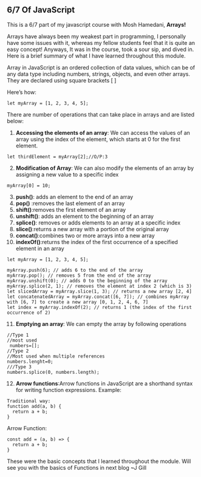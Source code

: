 ## 6/7 Of JavaScript

This is a 6/7 part of my javascript course with Mosh Hamedani, **Arrays!**

Arrays have always been my weakest part in programming, I personally have some issues with it, whereas my fellow students feel that it is quite an easy concept! Anyways, It was in the course, took a sour sip, and dived in. Here is a brief summary of what I have learned throughout this module.

Array in JavaScript is an ordered collection of data values, which can be of any data type including numbers, strings, objects, and even other arrays. They are declared using square brackets [ ]

Here’s how:
```
let myArray = [1, 2, 3, 4, 5];
```
There are number of operations that can take place in arrays and are listed below:

1. **Accessing the elements of an array**: We can access the values of an array using the index of the element, which starts at 0 for the first element.
```
let thirdElement = myArray[2];//O/P:3
```
2. **Modification of Array**: We can also modify the elements of an array by assigning a new value to a specific index
```
myArray[0] = 10;
```
3. **push()**: adds an element to the end of an array
4. **pop()** :removes the last element of an array
5. **shift()**:removes the first element of an array
6. **unshift()**: adds an element to the beginning of an array
7. **splice()**: removes or adds elements to an array at a specific index
8. **slice()**:returns a new array with a portion of the original array
9. **concat()**:combines two or more arrays into a new array
10. **indexOf()**:returns the index of the first occurrence of a specified element in an array

```
let myArray = [1, 2, 3, 4, 5];

myArray.push(6); // adds 6 to the end of the array
myArray.pop(); // removes 5 from the end of the array
myArray.unshift(0); // adds 0 to the beginning of the array
myArray.splice(2, 1); // removes the element at index 2 (which is 3)
let slicedArray = myArray.slice(1, 3); // returns a new array [2, 4]
let concatenatedArray = myArray.concat([6, 7]); // combines myArray with [6, 7] to create a new array [0, 1, 2, 4, 6, 7]
let index = myArray.indexOf(2); // returns 1 (the index of the first occurrence of 2)

``` 
11. **Emptying an array**: We can empty the array by following operations  
```Emptying the array
//Type 1
//most used
 numbers=[];
//Type 2
//Most used when multiple references
numbers.lenght=0;
///Type 3
numbers.splice(0, numbers.length);
```
12. **Arrow functions**:Arrow functions in JavaScript are a shorthand syntax for writing function expressions.
Example:
```
Traditional way: 
function add(a, b) {
  return a + b;
}
```
Arrow Function:
```
const add = (a, b) => {
  return a + b;
}
```
These were the basic concepts that I learned throughout the module. 
Will see you with the basics of Functions in next blog
~J Gill

